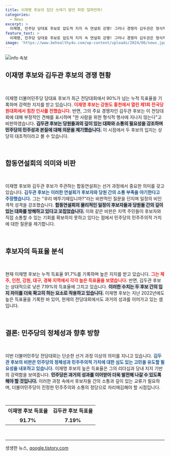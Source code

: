 ```yaml
---
title: 이재명 후보의 집단 쓰레기 발언 파장 일파만파!
categories:
  - News
excerpt: >
  이재명, 민주당 당대표 후보로 압도적 지지 속 연설회 강행! 그러나 경쟁자 김두관은 형식적 행사라며 비판. 당원들의 진정한 소통과 소중한 시간은 어디에? 클릭해 더욱 자세한 내용을 확인하세요!
feature_text: >
  이재명, 민주당 당대표 후보로 압도적 지지 속 연설회 강행! 그러나 경쟁자 김두관은 형식적 행사라며 비판. 당원들의 진정한 소통과 소중한 시간은 어디에? 클릭해 더욱 자세한 내용을 확인하세요!
image: 'https://www.behealthy4u.com/wp-content/uploads/2024/06/news.jpg'
---
```


<p><img src="https://www.behealthy4u.com/wp-content/uploads/2024/06/news.jpg" alt="info 속보" /></p>

<h2 data-ke-size="size26">이재명 후보와 김두관 후보의 경쟁 현황</h2>

<p data-ke-size="size16">&nbsp;</p>

<p>이재명 더불어민주당 당대표 후보가 최근 전당대회에서 90%가 넘는 누적 득표율을 기록하며 강력한 지지를 받고 있습니다. <b><span style="color: #ee2323;">이재명 후보는 강원도 홍천에서 열린 제1회 전국당원대회에서 힘찬 인사를 전했습니다.</span></b> 반면, 그의 주요 경쟁자인 김두관 후보는 이 전당대회에 대해 부정적인 견해를 표시하며 "한 사람을 위한 형식적 행사에 지나지 않는다"고 비판하였습니다. <b><span style="background-color: #21538527;">김두관 후보는 당원들과의 깊이 있는 대화와 소통의 필요성을 강조하며 민주당의 민주성과 본질에 대해 의문을 제기했습니다.</span></b> 이 시점에서 두 후보의 입지는 상당히 대조적이라고 볼 수 있습니다. </p>

<p data-ke-size="size16">&nbsp;</p>

<h2 data-ke-size="size26">합동연설회의 의미와 비판</h2>

<p data-ke-size="size16">&nbsp;</p>

<p>이재명 후보와 김두관 후보가 주관하는 합동연설회는 선거 과정에서 중요한 의미를 갖고 있습니다. <b><span style="color: #1a5490;">김두관 후보는 이러한 연설회가 후보자와 당원 간의 소통 부족을 야기한다고 주장했습니다.</span></b> 그는 "우리 메뚜기떼입니까?"라는 비판적인 질문을 던지며 일정의 비인격적 성격을 강조했습니다. <b><span style="background-color: #21538527;">합동연설회의 물리적인 일정이 후보자들과 당원들 간의 깊이 있는 대화를 방해하고 있다고 꼬집었습니다.</span></b> 이와 같은 비판은 지역 주민들이 후보자와 직접 소통할 수 있는 기회를 확보하지 못하고 있다는 점에서 민주당의 민주주의적 가치에 대한 질문을 제기합니다. </p>

<p data-ke-size="size16">&nbsp;</p>

<h2 data-ke-size="size26">후보자의 득표율 분석</h2>

<p data-ke-size="size16">&nbsp;</p>

<p>현재 이재명 후보는 누적 득표율 91.7%를 기록하며 높은 지지를 받고 있습니다. <b><span style="color: #ee2323;">그는 제주, 인천, 강원, 대구, 경북 지역에서 각각 높은 득표율을 보였습니다.</span></b> 반면, 김두관 후보는 상대적으로 낮은 7.19%의 득표율에 그치고 있습니다. <b><span style="background-color: #21538527;">이러한 수치는 두 후보 간의 입지 차이를 더욱 확고히 하는 요소로 작용하고 있습니다.</span></b> 이재명 후보는 지난 2022년에도 높은 득표율을 기록한 바 있어, 현재의 전당대회에서도 과거의 성과를 이어가고 있는 셈입니다. </p>

<p data-ke-size="size16">&nbsp;</p>

<h2 data-ke-size="size26">결론: 민주당의 정체성과 향후 방향</h2>

<p data-ke-size="size16">&nbsp;</p>

<p>이번 더불어민주당 전당대회는 단순한 선거 과정 이상의 의미를 지니고 있습니다. <b><span style="color: #1a5490;">김두관 후보의 비판은 민주당의 정체성과 민주주의적 가치에 대한 심도 있는 고민을 유도할 필요성을 내포하고 있습니다.</span></b> 이재명 후보의 높은 득표율은 그의 리더십과 당내 지지 기반의 강력함을 보여줍니다. <b><span style="background-color: #21538527;">민주당은 과거의 성과를 이어받아 더욱 발전해 나갈 수 있도록 해야 할 것입니다.</span></b> 이러한 과정 속에서 후보자들 간의 소통과 깊이 있는 교류가 필요하며, 더불어민주당이 진정한 민주주의와 소통의 정당으로 자리매김해야 할 시점입니다. </p>

<p data-ke-size="size16">&nbsp;</p>

<table style="width: 100%; border-collapse: collapse;">
<tr>
<td style="width: 50%; text-align: center; height: 35px;"><b>이재명 후보 득표율</b></td>
<td style="width: 50%; text-align: center; height: 35px;"><b>김두관 후보 득표율</b></td>
</tr>
<tr>
<td style="text-align: center; height: 17px;"><b>91.7%</b></td>
<td style="text-align: center; height: 17px;"><b>7.19%</b></td>
</tr>
</table>

<p data-ke-size="size16">&nbsp;</p>

<hr />
생생한 뉴스, <a href="https://qoogle.tistory.com" rel="dofollow">qoogle.tistory.com</a>


